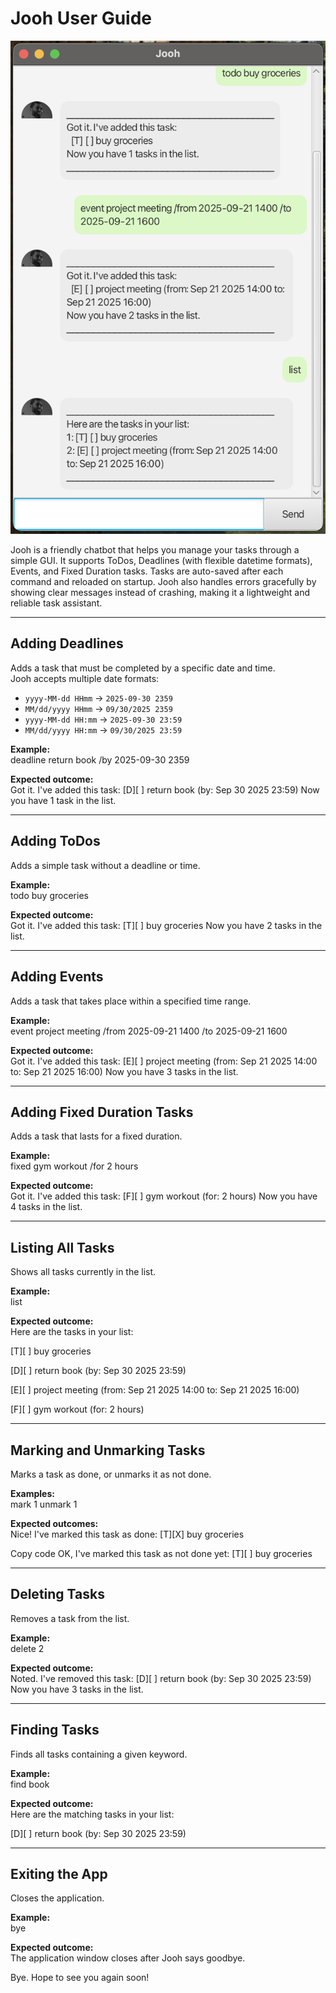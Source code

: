 # Jooh User Guide

![Ui](Ui.png)

Jooh is a friendly chatbot that helps you manage your tasks through a simple GUI. It supports ToDos, Deadlines (with flexible datetime formats), Events, and Fixed Duration tasks. Tasks are auto-saved after each command and reloaded on startup. Jooh also handles errors gracefully by showing clear messages instead of crashing, making it a lightweight and reliable task assistant.

---

## Adding Deadlines

Adds a task that must be completed by a specific date and time.  
Jooh accepts multiple date formats:
- `yyyy-MM-dd HHmm` → `2025-09-30 2359`
- `MM/dd/yyyy HHmm` → `09/30/2025 2359`
- `yyyy-MM-dd HH:mm` → `2025-09-30 23:59`
- `MM/dd/yyyy HH:mm` → `09/30/2025 23:59`

**Example:**  
deadline return book /by 2025-09-30 2359

**Expected outcome:**  
Got it. I've added this task:
[D][ ] return book (by: Sep 30 2025 23:59)
Now you have 1 task in the list.


---

## Adding ToDos

Adds a simple task without a deadline or time.

**Example:**  
todo buy groceries

**Expected outcome:**  
Got it. I've added this task:
[T][ ] buy groceries
Now you have 2 tasks in the list.


---

## Adding Events

Adds a task that takes place within a specified time range.

**Example:**  
event project meeting /from 2025-09-21 1400 /to 2025-09-21 1600


**Expected outcome:**  
Got it. I've added this task:
[E][ ] project meeting (from: Sep 21 2025 14:00 to: Sep 21 2025 16:00)
Now you have 3 tasks in the list.


---

## Adding Fixed Duration Tasks

Adds a task that lasts for a fixed duration.

**Example:**  
fixed gym workout /for 2 hours


**Expected outcome:**  
Got it. I've added this task:
[F][ ] gym workout (for: 2 hours)
Now you have 4 tasks in the list.

---

## Listing All Tasks

Shows all tasks currently in the list.

**Example:**  
list


**Expected outcome:**  
Here are the tasks in your list:

[T][ ] buy groceries

[D][ ] return book (by: Sep 30 2025 23:59)

[E][ ] project meeting (from: Sep 21 2025 14:00 to: Sep 21 2025 16:00)

[F][ ] gym workout (for: 2 hours)


---

## Marking and Unmarking Tasks

Marks a task as done, or unmarks it as not done.

**Examples:**  
mark 1
unmark 1


**Expected outcomes:**  
Nice! I've marked this task as done:
[T][X] buy groceries

Copy code
OK, I've marked this task as not done yet:
[T][ ] buy groceries


---

## Deleting Tasks

Removes a task from the list.

**Example:**  
delete 2

**Expected outcome:**  
Noted. I've removed this task:
[D][ ] return book (by: Sep 30 2025 23:59)
Now you have 3 tasks in the list.


---

## Finding Tasks

Finds all tasks containing a given keyword.

**Example:**  
find book

**Expected outcome:**  
Here are the matching tasks in your list:

[D][ ] return book (by: Sep 30 2025 23:59)


---

## Exiting the App

Closes the application.

**Example:**  
bye

**Expected outcome:**  
The application window closes after Jooh says goodbye.

Bye. Hope to see you again soon!